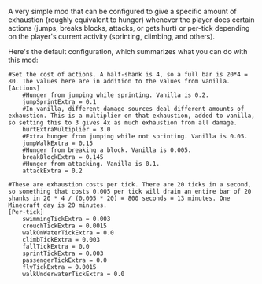 A very simple mod that can be configured to give a specific amount of exhaustion (roughly equivalent to hunger) whenever the player does certain actions (jumps, breaks blocks, attacks, or gets hurt) or per-tick depending on the player's current activity (sprinting, climbing, and others).

Here's the default configuration, which summarizes what you can do with this mod:
```
#Set the cost of actions. A half-shank is 4, so a full bar is 20*4 = 80. The values here are in addition to the values from vanilla.
[Actions]
	#Hunger from jumping while sprinting. Vanilla is 0.2.
	jumpSprintExtra = 0.1
	#In vanilla, different damage sources deal different amounts of exhaustion. This is a multiplier on that exhaustion, added to vanilla, so setting this to 3 gives 4x as much exhaustion from all damage.
	hurtExtraMultiplier = 3.0
	#Extra hunger from jumping while not sprinting. Vanilla is 0.05.
	jumpWalkExtra = 0.15
	#Hunger from breaking a block. Vanilla is 0.005.
	breakBlockExtra = 0.145
	#Hunger from attacking. Vanilla is 0.1.
	attackExtra = 0.2

#These are exhaustion costs per tick. There are 20 ticks in a second, so something that costs 0.005 per tick will drain an entire bar of 20 shanks in 20 * 4 / (0.005 * 20) = 800 seconds = 13 minutes. One Minecraft day is 20 minutes.
[Per-tick]
	swimmingTickExtra = 0.003
	crouchTickExtra = 0.0015
	walkOnWaterTickExtra = 0.0
	climbTickExtra = 0.003
	fallTickExtra = 0.0
	sprintTickExtra = 0.003
	passengerTickExtra = 0.0
	flyTickExtra = 0.0015
	walkUnderwaterTickExtra = 0.0
```
